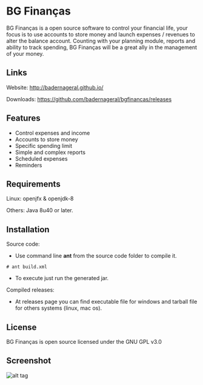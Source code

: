 # BG Finanças

BG Finanças is a open source software to control your financial life, your focus is to use accounts to store money and launch expenses / revenues to alter the balance account. Counting with your planning module, reports and ability to track spending, BG Finanças will be a great ally in the management of your money.

Links
--

Website: http://badernageral.github.io/

Downloads: https://github.com/badernageral/bgfinancas/releases


Features
--
* Control expenses and income
* Accounts to store money
* Specific spending limit
* Simple and complex reports
* Scheduled expenses
* Reminders

Requirements
--

Linux: openjfx & openjdk-8

Others: Java 8u40 or later.

Installation
--
Source code:
* Use command line **ant** from the source code folder to compile it.
```
# ant build.xml
```
* To execute just run the generated jar.

Compiled releases:
* At releases page you can find executable file for windows and tarball file for others systems (linux, mac os).

License
--

BG Finanças is open source licensed under the GNU GPL v3.0

Screenshot
--
![alt tag](http://badernageral.github.io/screenshot.png)

